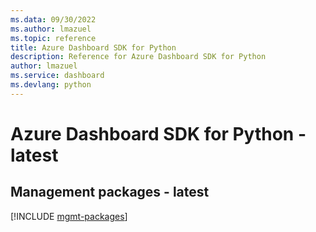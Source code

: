 ```yaml
---
ms.data: 09/30/2022
ms.author: lmazuel
ms.topic: reference
title: Azure Dashboard SDK for Python
description: Reference for Azure Dashboard SDK for Python
author: lmazuel
ms.service: dashboard
ms.devlang: python
---
```

# Azure Dashboard SDK for Python - latest

## Management packages - latest
[!INCLUDE [mgmt-packages](dashboard-mgmt-index.md)]